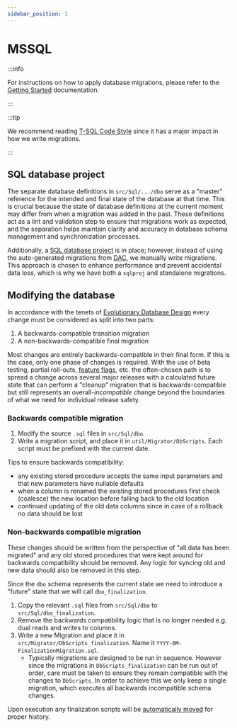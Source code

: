 ```yaml
---
sidebar_position: 1
---
```


# MSSQL

:::info

For instructions on how to apply database migrations, please refer to the
[Getting Started](../../getting-started/server/database/mssql/index.md#updating-the-database)
documentation.

:::

:::tip

We recommend reading [T-SQL Code Style](../code-style/sql.md) since it has a major impact in how we
write migrations.

:::

## SQL database project

The separate database definitions in `src/Sql/.../dbo` serve as a "master" reference for the
intended and final state of the database at that time. This is crucial because the state of database
definitions at the current moment may differ from when a migration was added in the past. These
definitions act as a lint and validation step to ensure that migrations work as expected, and the
separation helps maintain clarity and accuracy in database schema management and synchronization
processes.

Additionally, a
[SQL database project](https://learn.microsoft.com/en-us/azure-data-studio/extensions/sql-database-project-extension-sdk-style-projects)
is in place; however, instead of using the auto-generated migrations from
[DAC](https://learn.microsoft.com/en-us/sql/relational-databases/data-tier-applications/data-tier-applications?view=sql-server-ver16),
we manually write migrations. This approach is chosen to enhance performance and prevent accidental
data loss, which is why we have both a `sqlproj` and standalone migrations.

## Modifying the database

In accordance with the tenets of [Evolutionary Database Design](./edd.mdx) every change must be
considered as split into two parts:

1. A backwards-compatible transition migration
2. A non-backwards-compatible final migration

Most changes are entirely backwards-compatible in their final form. If this is the case, only one
phase of changes is required. With the use of beta testing, partial roll-outs,
[feature flags](../feature-flags.md), etc. the often-chosen path is to spread a change across
several major releases with a calculated future state that can perform a "cleanup" migration that is
backwards-compatible but still represents an overall-_incompatible_ change beyond the boundaries of
what we need for individual release safety.

### Backwards compatible migration

1. Modify the source `.sql` files in `src/Sql/dbo`.
2. Write a migration script, and place it in `util/Migrator/DbScripts`. Each script must be prefixed
   with the current date.

Tips to ensure backwards compatibility:

- any existing stored procedure accepts the same input parameters and that new parameters have
  nullable defaults
- when a column is renamed the existing stored procedures first check (coalesce) the new location
  before falling back to the old location
- continued updating of the old data columns since in case of a rollback no data should be lost

### Non-backwards compatible migration

These changes should be written from the perspective of "all data has been migrated" and any old
stored procedures that were kept around for backwards compatibility should be removed. Any logic for
syncing old and new data should also be removed in this step.

Since the `dbo` schema represents the current state we need to introduce a "future" state that we
will call `dbo_finalization`.

1. Copy the relevant `.sql` files from `src/Sql/dbo` to `src/Sql/dbo_finalization`.
2. Remove the backwards compatibility logic that is no longer needed e.g. dual reads and writes to
   columns.
3. Write a new Migration and place it in `src/Migrator/DbScripts_finalization`. Name it
   `YYYY-0M-FinalizationMigration.sql`.
   - Typically migrations are designed to be run in sequence. However since the migrations in
     `DbScripts_finalization` can be run out of order, care must be taken to ensure they remain
     compatible with the changes to `DbScripts`. In order to achieve this we only keep a single
     migration, which executes all backwards incompatible schema changes.

Upon execution any finalization scripts will be [automatically moved](./edd.mdx#online-environments)
for proper history.
